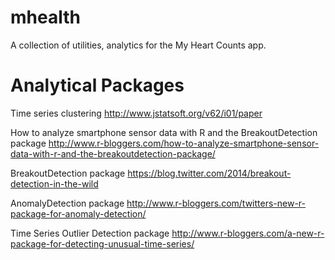 # mhealth
A collection of utilities, analytics for the My Heart Counts app.

# Analytical Packages

Time series clustering
http://www.jstatsoft.org/v62/i01/paper

How to analyze smartphone sensor data with R and the BreakoutDetection package 
http://www.r-bloggers.com/how-to-analyze-smartphone-sensor-data-with-r-and-the-breakoutdetection-package/

BreakoutDetection package
https://blog.twitter.com/2014/breakout-detection-in-the-wild

AnomalyDetection package
http://www.r-bloggers.com/twitters-new-r-package-for-anomaly-detection/

Time Series Outlier Detection package
http://www.r-bloggers.com/a-new-r-package-for-detecting-unusual-time-series/


